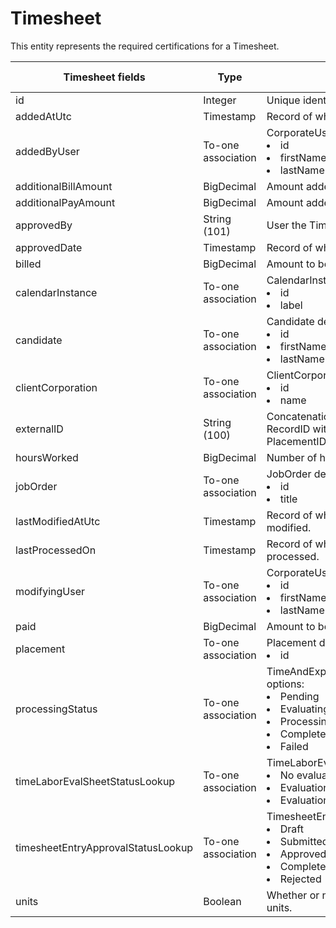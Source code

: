 # Timesheet

This entity represents the required certifications for a Timesheet.



<table>
    <colgroup>
        <col width="20%" />
        <col width="20%" />
        <col width="20%" />
        <col width="20%" />
        <col width="20%" />
    </colgroup>
    <thead>
        <tr class="header">
            <th>Timesheet fields</th>
            <th>Type</th>
            <th>Description</th>
            <th>Not null</th>
            <th>Read-only</th>
        </tr>
    </thead>
    <tbody>
        <tr class="even">
            <td>id</td>
            <td>Integer</td>
            <td>Unique identifier for this entity.</td>
            <td>X</td>
            <td>X</td>
        </tr>
        <tr class="odd">
            <td>addedAtUtc</td>
            <td>Timestamp</td>
            <td>Record of when Timesheet was created.</td>
            <td>X</td>
            <td>X</td>
        </tr>
        <tr class="even">
            <td>addedByUser</td>
            <td>To-one association</td>
            <td>CorporateUser default fields: 
                <li>id</li>
                <li>firstName</li>
                <li>lastName</li>
            </td>
            <td>X</td>
            <td>X</td>
        </tr>
        <tr class="odd">
            <td>additionalBillAmount</td>
            <td>BigDecimal</td>
            <td>Amount added to be billed.</td>
            <td></td>
            <td>X</td>
        </tr>
        <tr class="even">
            <td>additionalPayAmount</td>
            <td>BigDecimal</td>
            <td>Amount added to be paid.</td>
            <td></td>
            <td>X</td>
        </tr>
        <tr class="odd">
            <td>approvedBy</td>
            <td>String (101)</td>
            <td>User the Timesheet was approved by.</td>
            <td></td>
            <td></td>
        </tr>
        <tr class="even">
            <td>approvedDate</td>
            <td>Timestamp</td>
            <td>Record of when Timesheet was approved.</td>
            <td></td>
            <td></td>
        </tr>
        <tr class="odd">
            <td>billed</td>
            <td>BigDecimal</td>
            <td>Amount to be billed.</td>
            <td>X</td>
            <td>X</td>
        </tr>
        <tr class="even">
            <td>calendarInstance</td>
            <td>To-one association</td>
            <td>CalendarInstance default fields: 
                <li>id</li>
                <li>label</li>
            </td>
            <td>X</td>
            <td>X</td>
        </tr>
        <tr class="odd">
            <td>candidate</td>
            <td>To-one association</td>
            <td>Candidate default fields: 
                <li>id</li>
                <li>firstName</li>
                <li>lastName</li>
            </td>
            <td>X</td>
            <td>X</td>
        </tr>
        <tr class="even">
            <td>clientCorporation</td>
            <td>To-one association</td>
            <td>ClientCorporation default fields: 
                <li>id</li>
                <li>name</li>
            </td>
            <td>X</td>
            <td>X</td>
        </tr>
        <tr class="odd">
            <td>externalID</td>
            <td>String (100)</td>
            <td>Concatenation of BTE TimeHistory EmplNames RecordID with and underscore and PlacementID.</td>
            <td></td>
            <td></td>
        </tr>
        <tr class="even">
            <td>hoursWorked</td>
            <td>BigDecimal</td>
            <td>Number of hours worked.</td>
            <td></td>
            <td>X</td>
        </tr>
        <tr class="odd">
            <td>jobOrder</td>
            <td>To-one association</td>
            <td>JobOrder default fields: 
                <li>id</li>
                <li>title</li>
            </td>
            <td>X</td>
            <td>X</td>
        </tr>
        <tr class="even">
            <td>lastModifiedAtUtc</td>
            <td>Timestamp</td>
            <td>Record of when Timesheet was most recently modified.</td>
            <td>X</td>
            <td>X</td>
        </tr>
        <tr class="odd">
            <td>lastProcessedOn</td>
            <td>Timestamp</td>
            <td>Record of when Timesheet was most recently processed.</td>
            <td></td>
            <td></td>
        </tr>
        <tr class="even">
            <td>modifyingUser</td>
            <td>To-one association</td>
            <td>CorporateUser default fields: 
                <li>id</li>
                <li>firstName</li>
                <li>lastName</li>
            </td>
            <td>X</td>
            <td>X</td>
        </tr>
        <tr class="odd">
            <td>paid</td>
            <td>BigDecimal</td>
            <td>Amount to be paid.</td>
            <td>X</td>
            <td>X</td>
        </tr>
        <tr class="even">
            <td>placement</td>
            <td>To-one association</td>
            <td>Placement default fields: 
                <li>id</li>
            </td>
            <td>X</td>
            <td>X</td>
        </tr>
        <tr class="odd">
            <td>processingStatus</td>
            <td>To-one association</td>
            <td>TimeAndExpenseSheetProcessingStatusLookup options:
                <li>Pending</li>
                <li>Evaluating</li>
                <li>Processing</li>
                <li>Completed</li>
                <li>Failed</li>
            </td>
            <td></td>
            <td></td>
        </tr>
        <tr class="even">
            <td>timeLaborEvalSheetStatusLookup</td>
            <td>To-one association</td>
            <td>TimeLaborEvalSheetStatusLookup options: 
                <li>No evaluation required</li>
                <li>Evaluation required</li>
                <li>Evaluation failed</li>
            </td>
            <td>X</td>
            <td>X</td>
        </tr>
        <tr class="odd">
            <td>timesheetEntryApprovalStatusLookup</td>
            <td>To-one association</td>
            <td>TimesheetEntryApprovalStatusLookup options: 
                <li>Draft</li>
                <li>Submitted</li>
                <li>Approved</li>
                <li>Completed</li>
                <li>Rejected </li>
            </td>
            <td>X</td>
            <td>X</td>
        </tr>
        <tr class="even">
            <td>units</td>
            <td>Boolean</td>
            <td>Whether or not this Timesheet is measured in units.</td>
            <td></td>
            <td>X</td>
        </tr>
    </tbody>
</table>
